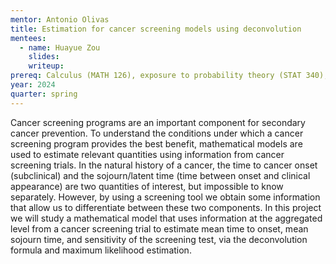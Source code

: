 ```yaml
---
mentor: Antonio Olivas
title: Estimation for cancer screening models using deconvolution
mentees:
  - name: Huayue Zou
    slides:
    writeup:
prereq: Calculus (MATH 126), exposure to probability theory (STAT 340), and experience with R.
year: 2024
quarter: spring
---
```

Cancer screening programs are an important component for secondary cancer prevention. To understand the conditions under which a cancer screening program provides the best benefit, mathematical models are used to estimate relevant quantities using information from cancer screening trials.
In the natural history of a cancer, the time to cancer onset (subclinical) and the sojourn/latent time (time between onset and clinical appearance) are two quantities of interest, but impossible to know separately.  However, by using a screening tool we obtain some information that allow us to differentiate between these two components.
In this project we will study a mathematical model that uses information at the aggregated level from a cancer screening trial to estimate mean time to onset, mean sojourn time, and sensitivity of the screening test, via the deconvolution formula and maximum likelihood estimation.